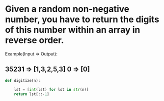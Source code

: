 # Given a random non-negative number, you have to return the digits of this number within an array in reverse order.

Example(Input => Output):

 35231 => [1,3,2,5,3]
 0 => [0]
---

```py
def digitize(n):

    lst = [int(lst) for lst in str(n)]
    return lst[::-1]
```
